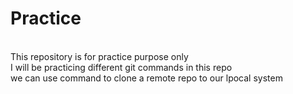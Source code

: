 # Practice
<br>
This repository is for practice purpose only
<br>
I will be practicing different git commands in this repo
<br>
we can use <git clone> command to clone a remote repo to our lpocal system